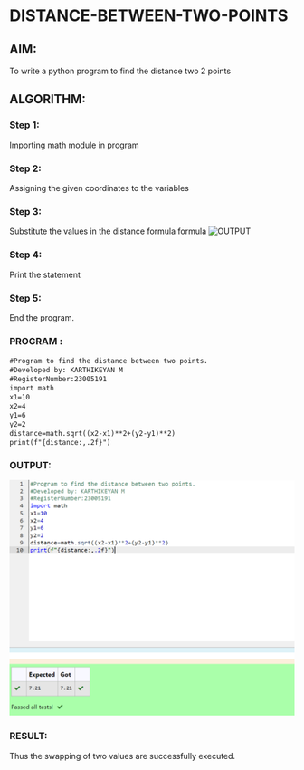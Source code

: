 # DISTANCE-BETWEEN-TWO-POINTS

## AIM:
To write a python program to find the distance two 2 points

## ALGORITHM:

### Step 1:
Importing math module in program

### Step 2:
Assigning the given coordinates to the variables

### Step 3:
Substitute the values in the distance formula formula
![OUTPUT](/formula.JPG)

### Step 4:
Print the statement

### Step 5:
End the program.

### PROGRAM :
``````
#Program to find the distance between two points.
#Developed by: KARTHIKEYAN M
#RegisterNumber:23005191
import math
x1=10
x2=4
y1=6
y2=2
distance=math.sqrt((x2-x1)**2+(y2-y1)**2)
print(f"{distance:,.2f}")
``````

### OUTPUT:
![OUTPUT](/output.png)

### RESULT:
Thus the swapping of two values are successfully executed.
